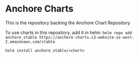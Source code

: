 # Anchore Charts

This is the repository backing the Anchore Chart Repository

To use charts in this repository, add it in helm:
`helm repo add anchore_stable https://anchore-charts.s3-website-us-west-2.amazonaws.com/stable`

`helm install anchore_stable/<chart>`
